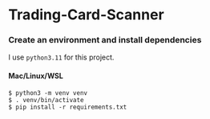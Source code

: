 # Trading-Card-Scanner

### Create an environment and install dependencies
I use `python3.11` for this project.
#### Mac/Linux/WSL
```
$ python3 -m venv venv
$ . venv/bin/activate
$ pip install -r requirements.txt
```